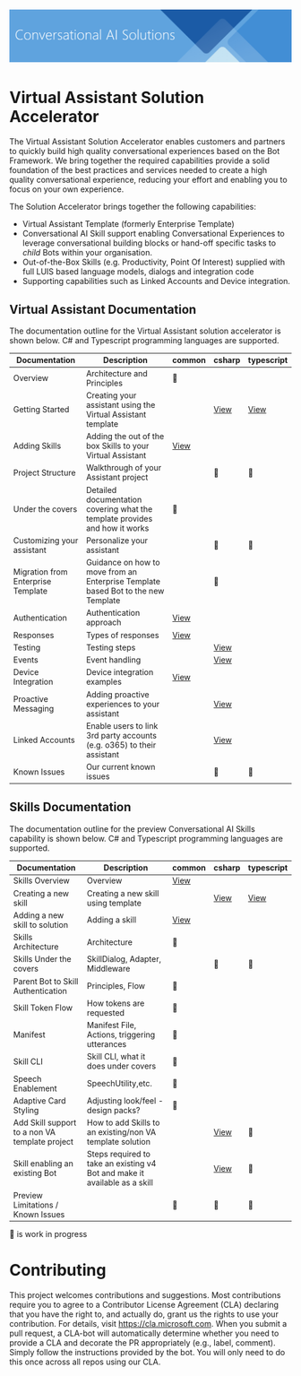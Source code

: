 # ![Conversational AI Solutions](/docs/media/conversationalai_solutions_header.png)

# Virtual Assistant Solution Accelerator

The Virtual Assistant Solution Accelerator enables customers and partners to quickly build high quality conversational experiences based on the Bot Framework. We bring together the required capabilities provide a solid foundation of the best practices and services needed to create a high quality conversational experience, reducing your effort and enabling you to focus on your own experience.

The Solution Accelerator brings together the following capabilities:
- Virtual Assistant Template (formerly Enterprise Template)
- Conversational AI Skill support enabling Conversational Experiences to leverage conversational building blocks or hand-off specific tasks to *child* Bots within your organisation.
- Out-of-the-Box Skills (e.g. Productivity, Point Of Interest) supplied with full LUIS based language models, dialogs and integration code
- Supporting capabilities such as Linked Accounts and Device integration.

## Virtual Assistant Documentation
The documentation outline for the Virtual Assistant solution accelerator is shown below. C# and Typescript programming languages are supported.

|Documentation|Description|common|csharp|typescript|
|-------|-------|-------|-------|-------|
|Overview| Architecture and Principles|:runner:|||
|Getting Started|Creating your assistant using the Virtual Assistant template||[View](./csharp/gettingstarted.md)|[View](./typescript/gettingstarted.md)|
|Adding Skills|Adding the out of the box Skills to your Virtual Assistant|[View](./common/addingskills.md)|||
|Project Structure|Walkthrough of your Assistant project||:runner:|:runner:|
|Under the covers|Detailed documentation covering what the template provides and how it works|:runner:|||
|Customizing your assistant|Personalize your assistant||:runner:|:runner:|
|Migration from Enterprise Template|Guidance on how to move from an Enterprise Template based Bot to the new Template||:runner:||Migration from the old Virtual Assistant solution|Guidance on how to move from the original Virtual Assistant solution to the new Template||:runner:|
|Authentication|Authentication approach|[View](./common/authentication.md)|||
|Responses|Types of responses|[View](./common/responses.md)|||
|Testing|Testing steps||[View](./csharp/testing.md)||
|Events|Event handling||[View](./csharp/events.md)|| 
|Device Integration|Device integration examples|[View](./common/deviceintegration.md)||          
|Proactive Messaging|Adding proactive experiences to your assistant||[View](./csharp/proactivemessaging.md)||
|Linked Accounts|Enable users to link 3rd party accounts (e.g. o365) to their assistant||[View](./csharp/linkedaccounts.md)||
|Known Issues|Our current known issues||:runner:|:runner:|

## Skills Documentation
The documentation outline for the preview Conversational AI Skills capability is shown below. C# and Typescript programming languages are supported.

|Documentation|Description|common|csharp|typescript|
|-------|-------|-------|-------|-------|
|Skills Overview|Overview|[View](/docs/skills/csharp/README.md)|||
|Creating a new skill|Creating a new skill using template||[View](/docs/skills/csharp/gettingstarted.md)|[View](/docs/skills/typescript/gettingstarted.md)|
|Adding a new skill to solution| Adding a skill|[View](/docs/skills/common/addingskill.md)||
|Skills Architecture|Architecture|:runner:||
|Skills Under the covers| SkillDialog, Adapter, Middleware||:runner:|:runner:
|Parent Bot to Skill Authentication|Principles, Flow|:runner:||                    
|Skill Token Flow|How tokens are requested|:runner:||
|Manifest | Manifest File, Actions, triggering utterances|:runner:||
|Skill CLI | Skill CLI, what it does under covers|:runner:||
|Speech Enablement|SpeechUtility,etc.|:runner:||
|Adaptive Card Styling|Adjusting look/feel - design packs?|:runner:||
|Add Skill support to a non VA template project|How to add Skills to an existing/non VA template solution||[View](/docs/skills/csharp/addskillsupportforv4bot.md)|:runner:
|Skill enabling an existing Bot|Steps required to take an existing v4 Bot and make it available as a skill||[View](/docs/skills/csharp/skillenablingav4bot.md)|:runner:
|Preview Limitations / Known Issues||:runner:|:runner:|:runner:

:runner: is work in progress

# Contributing
This project welcomes contributions and suggestions.  Most contributions require you to agree to a
Contributor License Agreement (CLA) declaring that you have the right to, and actually do, grant us
the rights to use your contribution. For details, visit https://cla.microsoft.com.
When you submit a pull request, a CLA-bot will automatically determine whether you need to provide
a CLA and decorate the PR appropriately (e.g., label, comment). Simply follow the instructions
provided by the bot. You will only need to do this once across all repos using our CLA.
